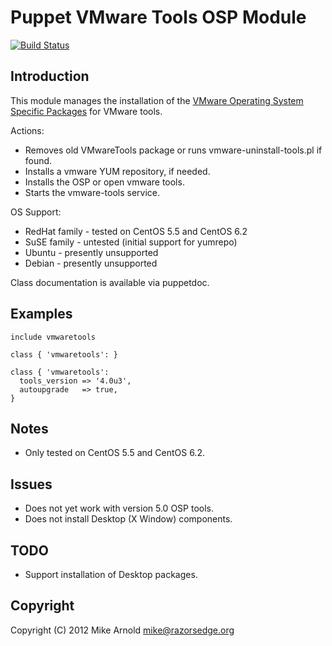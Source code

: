 Puppet VMware Tools OSP Module
==============================

[![Build Status](https://secure.travis-ci.org/runningman/puppet-vmwaretools.png?branch=param_class)](http://travis-ci.org/runningman/puppet-vmwaretools)

Introduction
------------

This module manages the installation of the [VMware Operating System Specific Packages](http://packages.vmware.com/) for VMware tools.

Actions:

* Removes old VMwareTools package or runs vmware-uninstall-tools.pl if found.
* Installs a vmware YUM repository, if needed.
* Installs the OSP or open vmware tools.
* Starts the vmware-tools service.

OS Support:

* RedHat family - tested on CentOS 5.5 and CentOS 6.2
* SuSE family   - untested (initial support for yumrepo)
* Ubuntu        - presently unsupported
* Debian        - presently unsupported

Class documentation is available via puppetdoc.

Examples
--------

    include vmwaretools

    class { 'vmwaretools': }

    class { 'vmwaretools':
      tools_version => '4.0u3',
      autoupgrade   => true,
    }

Notes
-----

* Only tested on CentOS 5.5 and CentOS 6.2.

Issues
------

* Does not yet work with version 5.0 OSP tools.
* Does not install Desktop (X Window) components.

TODO
----

* Support installation of Desktop packages.

Copyright
---------

Copyright (C) 2012 Mike Arnold <mike@razorsedge.org>

